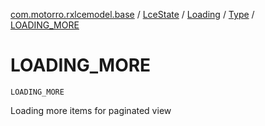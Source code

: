[com.motorro.rxlcemodel.base](../../../index.md) / [LceState](../../index.md) / [Loading](../index.md) / [Type](index.md) / [LOADING_MORE](./-l-o-a-d-i-n-g_-m-o-r-e.md)

# LOADING_MORE

`LOADING_MORE`

Loading more items for paginated view

